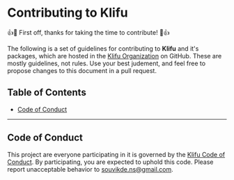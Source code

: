 # Contributing to Klifu 
👍🎉 First off, thanks for taking the time to contribute! 🎉👍

The following is a set of guidelines for contributing to **Klifu** and it's packages, which are hosted in the [Klifu Organization](https://github.com/klifu) on GitHub. These are mostly guidelines, not rules. Use your best judement, and feel free to propose changes to this document in a pull request. 

## Table of Contents
- [Code of Conduct](#codeofconduct)

---

## Code of Conduct 
This project are everyone participating in it is governed by the [Klifu Code of Conduct](https://github.com/Klifu/klifu/blob/main/CODE_OF_CONDUCT.md). By participating, you are expected to uphold this code. Please report unacceptable behavior to [souvikde.ns@gmail.com](mailto:souvikde.ns@gmail.com). 


